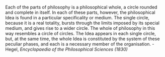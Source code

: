Each of the parts of philosophy is a philosophical whole, a circle rounded and complete in itself. In each of these parts, however, the philosophical Idea is found in a particular specificality or medium. The single circle, because it is a real totality, bursts through the limits imposed by its special medium, and gives rise to a wider circle. The whole of philosophy in this way resembles a circle of circles. The Idea appears in each single circle, but, at the same time, the whole Idea is constituted by the system of these peculiar phases, and each is a necessary member of the organisation. - Hegel, *Encyclopaedia of the Philosophical Sciences (1830)*